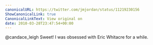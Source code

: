 ```yaml
---
canonicalURL: https://twitter.com/jmjordan/status/11219230156
ShowCanonicalLink: true
CanonicalLinkText: View original on
date: 2010-03-28T23:47:54+00:00
---
```

@candace_leigh Sweet! I was obsessed with Eric Whitacre for a while.